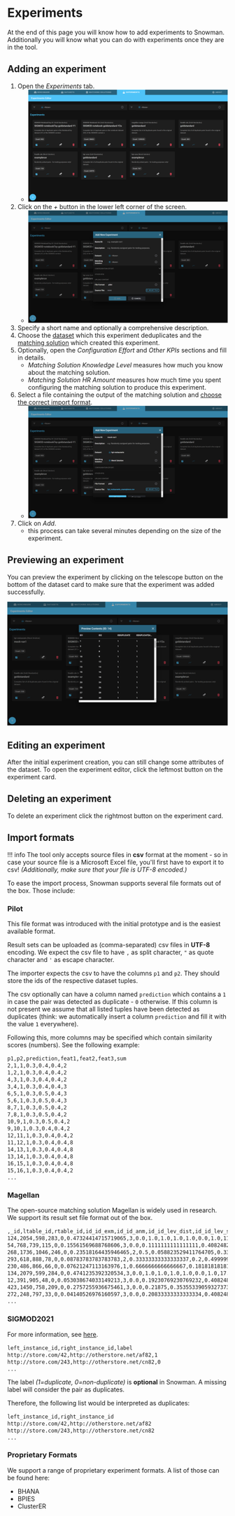 # Experiments

At the end of this page you will know how to add experiments to Snowman. Additionally you will know what you can do with experiments once they are in the tool.

## Adding an experiment

1. Open the *Experiments* tab.
   - ![Experiments tab](../assets/experiments-tab.png)
2. Click on the *+* button in the lower left corner of the screen.
   - ![Add Experiment](../assets/add-experiment.png)
3. Specify a short name and optionally a comprehensive description.
4. Choose the [dataset](datasets.md#adding-a-dataset) which this experiment deduplicates and the [matching solution](matching_solutions.md#adding-a-matching-solution) which created this experiment.
5. Optionally, open the *Configuration Effort* and *Other KPIs* sections and fill in details.
   - *Matching Solution Knowledge Level* measures how much you know about the matching solution.
   - *Matching Solution HR Amount* measures how much time you spent configuring the matching solution to produce this experiment.
6. Select a file containing the output of the matching solution and [choose the correct import format](#import-formats).
   - ![Add Experiment with values](../assets/add-experiment-with-values.png)
7. Click on *Add*.
   - this process can take several minutes depending on the size of the experiment.

## Previewing an experiment

You can preview the experiment by clicking on the telescope button on the bottom of the dataset card to make sure that the experiment was added successfully.

![Preview Experiment](../assets/preview-experiment.png)

## Editing an experiment

After the initial experiment creation, you can still change some attributes of the dataset. To open the experiment editor, click the leftmost button on the experiment card.

## Deleting an experiment

To delete an experiment click the rightmost button on the experiment card.

## Import formats

!!! info
    The tool only accepts source files in **csv** format at the moment - so in case your source file is a Microsoft Excel file, you'll first have to export it to csv! _(Additionally, make sure that your file is UTF-8 encoded.)_

To ease the import process, Snowman supports several file formats out of the box. Those include:

### Pilot

This file format was introduced with the initial prototype and is the easiest available format.

Result sets can be uploaded as (comma-separated) csv files in **UTF-8** encoding. We expect the csv file to have `,`
as split character, `"` as quote character and `'` as escape character.

The importer expects the csv to have the columns `p1` and `p2`. They should store the ids of the respective
dataset tuples.

The csv optionally can have a column named `prediction` which contains a `1` in case the pair was detected as duplicate -
`0` otherwise. If this column is not present we assume that all listed tuples have been detected as duplicates
(think: we automatically insert a column `prediction` and fill it with the value `1` everywhere).

Following this, more columns may be specified which contain similarity scores (numbers). See the following example:

```csv
p1,p2,prediction,feat1,feat2,feat3,sum
2,1,1,0.3,0.4,0.4,2
1,2,1,0.3,0.4,0.4,2
4,3,1,0.3,0.4,0.4,2
3,4,1,0.3,0.4,0.4,3
6,5,1,0.3,0.5,0.4,3
5,6,1,0.3,0.5,0.4,3
8,7,1,0.3,0.5,0.4,2
7,8,1,0.3,0.5,0.4,2
10,9,1,0.3,0.5,0.4,2
9,10,1,0.3,0.4,0.4,2
12,11,1,0.3,0.4,0.4,2
11,12,1,0.3,0.4,0.4,8
14,13,1,0.3,0.4,0.4,8
13,14,1,0.3,0.4,0.4,8
16,15,1,0.3,0.4,0.4,8
15,16,1,0.3,0.4,0.4,2
...
```

### Magellan

The open-source matching solution Magellan is widely used in research. We support its result set file format out of the box.

```csv
,_id,ltable_id,rtable_id,id_id_exm,id_id_anm,id_id_lev_dist,id_id_lev_sim,name_name_jac_qgm_3_qgm_3,name_name_cos_dlm_dc0_dlm_dc0,name_name_jac_dlm_dc0_dlm_dc0,name_name_mel,name_name_lev_dist,name_name_lev_sim,name_name_nmw,name_name_sw,addr_addr_jac_qgm_3_qgm_3,addr_addr_cos_dlm_dc0_dlm_dc0,addr_addr_jac_dlm_dc0_dlm_dc0,addr_addr_mel,addr_addr_lev_dist,addr_addr_lev_sim,addr_addr_nmw,addr_addr_sw,city_city_jac_qgm_3_qgm_3,city_city_cos_dlm_dc0_dlm_dc0,city_city_jac_dlm_dc0_dlm_dc0,city_city_mel,city_city_lev_dist,city_city_lev_sim,city_city_nmw,city_city_sw,type_type_jac_qgm_3_qgm_3,type_type_cos_dlm_dc0_dlm_dc0,type_type_jac_dlm_dc0_dlm_dc0,type_type_mel,type_type_lev_dist,type_type_lev_sim,type_type_nmw,type_type_sw,gold,predicted
124,2054,598,283,0,0.47324414715719065,3,0.0,1.0,1.0,1.0,1.0,0.0,1.0,11.0,11.0,0.21739130434782608,0.40824829046386296,0.2222222222222222,0.7647619247436523,30.0,0.25,-16.0,9.0,0.47058823529411764,0.8164965809277259,0.6666666666666666,0.9230769276618958,5.0,0.6153846153846154,3.0,8.0,0.0,0.0,0.0,0.4991452991962433,11.0,0.15384615384615385,-6.0,1.0,1,1
54,768,739,115,0,0.15561569688768606,3,0.0,0.1111111111111111,0.40824829046386296,0.25,0.5292929410934448,12.0,0.19999999999999996,-1.0,4.0,0.14814814814814814,0.2886751345948129,0.16666666666666666,0.5842490792274475,9.0,0.3571428571428571,4.0,4.0,0.47058823529411764,0.8164965809277259,0.6666666666666666,0.9230769276618958,5.0,0.6153846153846154,3.0,8.0,0.0,0.0,0.0,0.0,6.0,0.0,-2.0,1.0,0,0
268,1736,1046,246,0,0.23518164435946465,2,0.5,0.058823529411764705,0.33333333333333337,0.2,0.5309057235717773,15.0,0.11764705882352944,0.0,4.0,0.06896551724137931,0.0,0.0,0.6170329451560974,10.0,0.2857142857142857,3.0,4.0,0.0,0.0,0.0,0.5897436141967773,10.0,0.23076923076923073,2.0,3.0,0.3,0.7071067811865475,0.5,0.875,10.0,0.375,-4.0,6.0,0,0
293,618,888,78,0,0.08783783783783783,2,0.33333333333333337,0.2,0.4999999999999999,0.3333333333333333,0.6702020168304443,9.0,0.4,2.0,5.0,0.10810810810810811,0.22360679774997896,0.125,0.510185182094574,17.0,0.29166666666666663,-2.0,6.0,0.47058823529411764,0.8164965809277259,0.6666666666666666,0.9230769276618958,5.0,0.6153846153846154,3.0,8.0,0.0,0.0,0.0,0.5777778029441833,6.0,0.0,-1.0,1.0,0,0
230,486,866,66,0,0.07621247113163976,1,0.6666666666666667,0.18181818181818182,0.35355339059327373,0.2,0.35333332419395447,18.0,0.28,-8.0,6.0,0.02857142857142857,0.0,0.0,0.4783068895339966,14.0,0.2222222222222222,0.0,2.0,0.0,0.0,0.0,0.4611110985279083,13.0,0.1333333333333333,-5.0,1.0,0.0,0.0,0.0,0.5138888955116272,7.0,0.125,-2.0,2.0,0,0
134,2079,599,284,0,0.4741235392320534,3,0.0,1.0,1.0,1.0,1.0,0.0,1.0,17.0,17.0,1.0,1.0,1.0,1.0,0.0,1.0,14.0,14.0,0.47058823529411764,0.8164965809277259,0.6666666666666666,0.9230769276618958,5.0,0.6153846153846154,3.0,8.0,0.4444444444444444,0.7071067811865475,0.5,0.9142857193946838,6.0,0.5714285714285714,2.0,8.0,1,1
12,391,905,48,0,0.053038674033149213,3,0.0,0.19230769230769232,0.40824829046386296,0.25,0.6499999761581421,9.0,0.4,3.0,6.0,0.023809523809523808,0.0,0.0,0.47883597016334534,18.0,0.1428571428571429,0.0,2.0,0.0,0.0,0.0,0.5416666865348816,9.0,0.25,-1.0,3.0,0.4444444444444444,0.7071067811865475,0.5,0.7321428656578064,6.0,0.5714285714285714,2.0,8.0,0,0
423,1450,758,209,0,0.2757255936675461,3,0.0,0.21875,0.35355339059327373,0.2,0.5888888835906982,12.0,0.4,3.0,7.0,0.07692307692307693,0.0,0.0,0.5629629492759705,11.0,0.2666666666666667,-2.0,4.0,0.0,0.0,0.0,0.5352563858032227,12.0,0.07692307692307687,-4.0,2.0,0.0,0.0,0.0,0.4833333194255829,8.0,0.19999999999999996,0.0,2.0,0,0
272,248,797,33,0,0.04140526976160597,3,0.0,0.20833333333333334,0.40824829046386296,0.25,0.6168830990791321,8.0,0.4285714285714286,3.0,6.0,0.2,0.5,0.3333333333333333,0.7516340017318726,9.0,0.47058823529411764,6.0,7.0,0.0,0.0,0.0,0.0,8.0,0.0,-6.0,0.0,1.0,1.0,1.0,1.0,0.0,1.0,8.0,8.0,0,0
...
```

### SIGMOD2021

For more information, see [here](../../sigmod2021).

```csv
left_instance_id,right_instance_id,label
http://store.com/42,http://otherstore.net/af82,1
http://store.com/243,http://otherstore.net/cn82,0
...
```

The label _(1=duplicate, 0=non-duplicate)_ is **optional** in Snowman. A missing label will consider the pair as duplicates.

Therefore, the following list would be interpreted as duplicates:

```csv
left_instance_id,right_instance_id
http://store.com/42,http://otherstore.net/af82
http://store.com/243,http://otherstore.net/cn82
...
```

### Proprietary Formats

We support a range of proprietary experiment formats. A list of those can be found here:

- BHANA
- BPIES
- ClusterER
